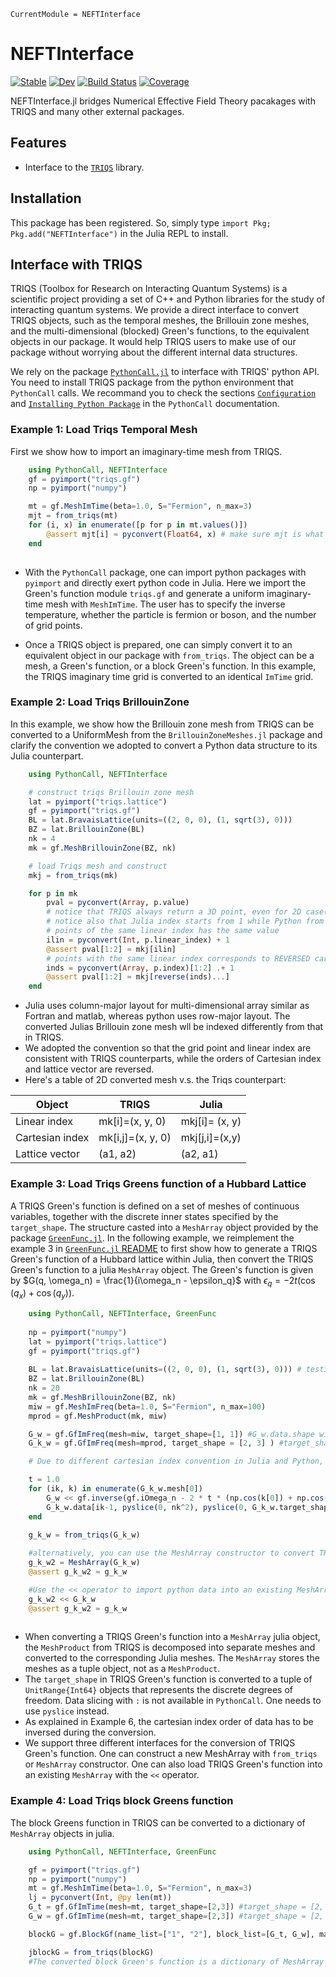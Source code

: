 ```@meta
CurrentModule = NEFTInterface
```

# NEFTInterface

[![Stable](https://img.shields.io/badge/docs-stable-blue.svg)](https://numericaleft.github.io/NEFTInterface.jl/stable/)
[![Dev](https://img.shields.io/badge/docs-dev-blue.svg)](https://numericaleft.github.io/NEFTInterface.jl/dev/)
[![Build Status](https://github.com/numericaleft/NEFTInterface.jl/actions/workflows/CI.yml/badge.svg?branch=master)](https://github.com/numericaleft/NEFTInterface.jl/actions/workflows/CI.yml?query=branch%3Amaster)
[![Coverage](https://codecov.io/gh/numericaleft/NEFTInterface.jl/branch/main/graph/badge.svg)](https://codecov.io/gh/numericaleft/NEFTInterface.jl)

NEFTInterface.jl bridges Numerical Effective Field Theory pacakages with TRIQS and many other external packages.

## Features
 - Interface to the [`TRIQS`](https://triqs.github.io/) library.
 
## Installation
This package has been registered. So, simply type `import Pkg; Pkg.add("NEFTInterface")` in the Julia REPL to install.

## Interface with TRIQS

TRIQS (Toolbox for Research on Interacting Quantum Systems) is a scientific project providing a set of C++ and Python libraries for the study of interacting quantum systems. We provide a direct interface to convert TRIQS objects, such as the temporal meshes, the Brillouin zone meshes, and the  multi-dimensional (blocked) Green's functions, to the equivalent objects in our package. It would help TRIQS users to make use of our package without worrying about the different internal data structures.

We rely on the package [`PythonCall.jl`](https://github.com/cjdoris/PythonCall.jl) to interface with TRIQS' python API. You need to install TRIQS package from the python environment that `PythonCall` calls. We recommand you to check the sections [`Configuration`](https://cjdoris.github.io/PythonCall.jl/stable/pythoncall/#pythoncall-config) and [`Installing Python Package`](https://cjdoris.github.io/PythonCall.jl/stable/pythoncall/#python-deps) in the `PythonCall` documentation.

### Example 1: Load Triqs Temporal Mesh
First we show how to import an imaginary-time mesh from TRIQS.
```julia
    using PythonCall, NEFTInterface
    gf = pyimport("triqs.gf")
    np = pyimport("numpy")

    mt = gf.MeshImTime(beta=1.0, S="Fermion", n_max=3)
    mjt = from_triqs(mt)
    for (i, x) in enumerate([p for p in mt.values()])
        @assert mjt[i] ≈ pyconvert(Float64, x) # make sure mjt is what we want
    end
    
```
- With the `PythonCall` package, one can import python packages with `pyimport` and directly exert python code in Julia. Here we import the Green's function module `triqs.gf` and generate a uniform imaginary-time mesh with `MeshImTime`. The user has to specify the inverse temperature,  whether the particle is fermion or boson, and the number of grid points.

- Once a TRIQS object is prepared, one can simply convert it to an equivalent object in our package with `from_triqs`. The object can be a mesh, a Green's function, or a block Green's function. In this example, the TRIQS imaginary time grid is converted to an identical `ImTime` grid.

### Example 2: Load Triqs BrillouinZone

In this example, we show how the Brillouin zone mesh from TRIQS can be converted to a UniformMesh from the `BrillouinZoneMeshes.jl` package and clarify the convention we adopted to convert a Python data structure to its Julia counterpart.

```julia
    using PythonCall, NEFTInterface

    # construct triqs Brillouin zone mesh
    lat = pyimport("triqs.lattice")
    gf = pyimport("triqs.gf")
    BL = lat.BravaisLattice(units=((2, 0, 0), (1, sqrt(3), 0))) 
    BZ = lat.BrillouinZone(BL)
    nk = 4
    mk = gf.MeshBrillouinZone(BZ, nk)

    # load Triqs mesh and construct 
    mkj = from_triqs(mk)

    for p in mk
        pval = pyconvert(Array, p.value)
        # notice that TRIQS always return a 3D point, even for 2D case(where z is always 0)
        # notice also that Julia index starts from 1 while Python from 0
        # points of the same linear index has the same value
        ilin = pyconvert(Int, p.linear_index) + 1
        @assert pval[1:2] ≈ mkj[ilin]
        # points with the same linear index corresponds to REVERSED cartesian index
        inds = pyconvert(Array, p.index)[1:2] .+ 1
        @assert pval[1:2] ≈ mkj[reverse(inds)...]
    end
```

- Julia uses column-major layout for multi-dimensional array similar as Fortran and matlab, whereas python uses row-major layout. The converted Julias Brillouin zone mesh wll be indexed differently from that in TRIQS.
- We adopted the convention so that the grid point and linear index are consistent with TRIQS counterparts, while the orders of Cartesian index
and lattice vector are reversed.
- Here's a table of 2D converted mesh v.s. the Triqs counterpart:

| Object          | TRIQS             | Julia          |
| --------------- | ----------------- | -------------- |
| Linear index    | mk[i]=(x, y, 0)   | mkj[i]= (x, y) |
| Cartesian index | mk[i,j]=(x, y, 0) | mkj[j,i]=(x,y) |
| Lattice vector  | (a1, a2)          | (a2, a1)       |

### Example 3: Load Triqs Greens function of a Hubbard Lattice

A TRIQS Green's function is defined on a set of meshes of continuous variables, together with the discrete inner states specified by the `target_shape`. The structure casted into a `MeshArray` object provided by the package [`GreenFunc.jl`](https://github.com/numericalEFT/GreenFunc.jl). In the following example, we reimplement the example 3 in [`GreenFunc.jl` README](https://github.com/numericalEFT/GreenFunc.jl) to first show how to generate a TRIQS Green's function of a Hubbard lattice within Julia, then convert the TRIQS Green's function to a julia `MeshArray` object. The Green's function is given by $G(q, \omega_n) = \frac{1}{i\omega_n - \epsilon_q}$ with $\epsilon_q = -2t(\cos(q_x)+\cos(q_y))$. 

```julia
    using PythonCall, NEFTInterface, GreenFunc
    
    np = pyimport("numpy")
    lat = pyimport("triqs.lattice")
    gf = pyimport("triqs.gf")
    
    BL = lat.BravaisLattice(units=((2, 0, 0), (1, sqrt(3), 0))) # testing with a triangular lattice so that exchanged index makes a difference
    BZ = lat.BrillouinZone(BL)
    nk = 20
    mk = gf.MeshBrillouinZone(BZ, nk)
    miw = gf.MeshImFreq(beta=1.0, S="Fermion", n_max=100)
    mprod = gf.MeshProduct(mk, miw)

    G_w = gf.GfImFreq(mesh=miw, target_shape=[1, 1]) #G_w.data.shape will be [201, 1, 1]
    G_k_w = gf.GfImFreq(mesh=mprod, target_shape = [2, 3] ) #target_shape = [2, 3] --> innerstate = [3, 2]

    # Due to different cartesian index convention in Julia and Python, the data g_k_w[n, m, iw, ik] corresponds to G_k_w.data[ik-1, iw-1, m-1, n-1])

    t = 1.0
    for (ik, k) in enumerate(G_k_w.mesh[0])
        G_w << gf.inverse(gf.iOmega_n - 2 * t * (np.cos(k[0]) + np.cos(k[1])))
        G_k_w.data[ik-1, pyslice(0, nk^2), pyslice(0, G_k_w.target_shape[0]) , pyslice(0,G_k_w.target_shape[1])] = G_w.data[pyslice(0, nk^2), pyslice(0, G_w.target_shape[0]) , pyslice(0,G_w.target_shape[1])] #pyslice = :      
    end

    g_k_w = from_triqs(G_k_w)
    
    #alternatively, you can use the MeshArray constructor to convert TRIQS Green's function to a MeshArray
    g_k_w2 = MeshArray(G_k_w) 
    @assert g_k_w2 ≈ g_k_w

    #Use the << operator to import python data into an existing MeshArray 
    g_k_w2 << G_k_w
    @assert g_k_w2 ≈ g_k_w
    
```
- When converting a TRIQS Green's function into a `MeshArray` julia object, the `MeshProduct` from TRIQS is decomposed into separate meshes and converted to the corresponding Julia meshes. The `MeshArray` stores the meshes as a tuple object, not as a `MeshProduct`.
- The `target_shape` in TRIQS Green's function is converted to a tuple of `UnitRange{Int64}` objects that represents the discrete degrees of freedom. Data slicing with `:` is not available in `PythonCall`. One needs to use `pyslice` instead.
- As explained in Example 6, the cartesian index order of data has to be inversed during the conversion.
- We support three different interfaces for the conversion of TRIQS Green's function. One can construct a new MeshArray with `from_triqs` or `MeshArray` constructor. One can also load TRIQS Green's function into an existing `MeshArray` with the `<<` operator.

### Example 4: Load Triqs block Greens function

The block Greens function in TRIQS can be converted to a dictionary of `MeshArray` objects in julia. 

```julia
    using PythonCall, NEFTInterface, GreenFunc

    gf = pyimport("triqs.gf")
    np = pyimport("numpy")
    mt = gf.MeshImTime(beta=1.0, S="Fermion", n_max=3)
    lj = pyconvert(Int, @py len(mt))
    G_t = gf.GfImTime(mesh=mt, target_shape=[2,3]) #target_shape = [2, 3] --> innerstate = [3, 2]
    G_w = gf.GfImTime(mesh=mt, target_shape=[2,3]) #target_shape = [2, 3] --> innerstate = [3, 2]

    blockG = gf.BlockGf(name_list=["1", "2"], block_list=[G_t, G_w], make_copies=false)

    jblockG = from_triqs(blockG) 
    #The converted block Green's function is a dictionary of MeshArray corresponding to TRIQS block Green's function. The mapping between them is: jblockG["name"][i1, i2, t] = blockG["name"].data[t-1, i2-1, i1-1]

```